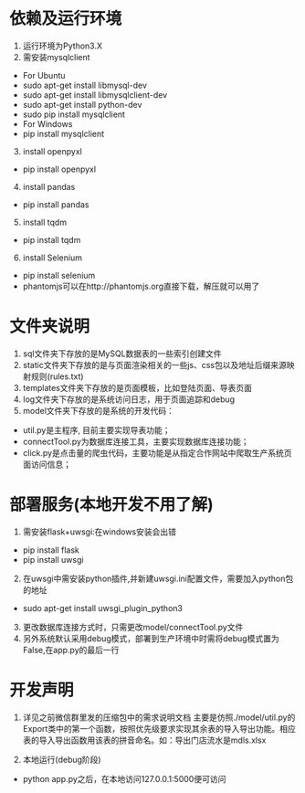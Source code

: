 # 依赖及运行环境
1. 运行环境为Python3.X
2. 需安装mysqlclient
  - For Ubuntu
  - sudo apt-get install libmysql-dev
  - sudo apt-get install libmysqlclient-dev
  - sudo apt-get install python-dev
  - sudo pip install mysqlclient
  - For Windows
  - pip install mysqlclient
3. install openpyxl
  - pip install openpyxl
4. install pandas
  - pip install pandas
5. install tqdm
  - pip install tqdm
6. install Selenium
  - pip install selenium
  - phantomjs可以在http://phantomjs.org直接下载，解压就可以用了

# 文件夹说明
1. sql文件夹下存放的是MySQL数据表的一些索引创建文件
2. static文件夹下存放的是与页面渲染相关的一些js、css包以及地址后缀来源映射规则(rules.txt)
3. templates文件夹下存放的是页面模板，比如登陆页面、导表页面
4. log文件夹下存放的是系统访问日志，用于页面追踪和debug
5. model文件夹下存放的是系统的开发代码：
  - util.py是主程序, 目前主要实现导表功能；
  - connectTool.py为数据库连接工具，主要实现数据库连接功能；
  - click.py是点击量的爬虫代码，主要功能是从指定合作网站中爬取生产系统页面访问信息；

# 部署服务(本地开发不用了解)
1. 需安装flask+uwsgi:在windows安装会出错
  - pip install flask
  - pip install uwsgi
 
2. 在uwsgi中需安装python插件,并新建uwsgi.ini配置文件，需要加入python包的地址
  - sudo apt-get install uwsgi_plugin_python3 
3. 更改数据库连接方式时，只需更改model/connectTool.py文件
4. 另外系统默认采用debug模式，部署到生产环境中时需将debug模式置为False,在app.py的最后一行

# 开发声明
1. 详见之前微信群里发的压缩包中的需求说明文档
主要是仿照./model/util.py的Export类中的第一个函数，按照优先级要求实现其余表的导入导出功能。相应表的导入导出函数用该表的拼音命名。如：导出门店流水是mdls.xlsx

2. 本地运行(debug阶段)
  - python app.py之后，在本地访问127.0.0.1:5000便可访问